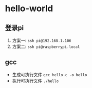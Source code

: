 # hello-world

## 登录pi

1. 方案一: `ssh pi@192.168.1.106`
2. 方案二: `ssh pi@raspberrypi.local`

## gcc

- 生成可执行文件  `gcc hello.c -o hello`
- 执行可执行文件 `./hello`